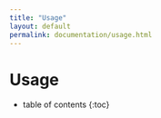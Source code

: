 ```yaml
---
title: "Usage"
layout: default
permalink: documentation/usage.html
---
```


# Usage

* table of contents
{:toc}
